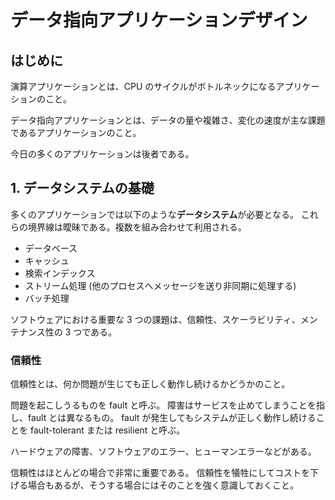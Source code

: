 # データ指向アプリケーションデザイン

## はじめに

演算アプリケーションとは、CPU のサイクルがボトルネックになるアプリケーションのこと。

データ指向アプリケーションとは、データの量や複雑さ、変化の速度が主な課題であるアプリケーションのこと。

今日の多くのアプリケーションは後者である。

## 1. データシステムの基礎

多くのアプリケーションでは以下のような**データシステム**が必要となる。
これらの境界線は曖昧である。複数を組み合わせて利用される。

- データベース
- キャッシュ
- 検索インデックス
- ストリーム処理 (他のプロセスへメッセージを送り非同期に処理する)
- バッチ処理

ソフトウェアにおける重要な 3 つの課題は、信頼性、スケーラビリティ、メンテナンス性の 3 つである。

### 信頼性

信頼性とは、何か問題が生じても正しく動作し続けるかどうかのこと。

問題を起こしうるものを fault と呼ぶ。
障害はサービスを止めてしまうことを指し、fault とは異なるもの。
fault が発生してもシステムが正しく動作し続けることを fault-tolerant または resilient と呼ぶ。

ハードウェアの障害、ソフトウェアのエラー、ヒューマンエラーなどがある。

信頼性はほとんどの場合で非常に重要である。
信頼性を犠牲にしてコストを下げる場合もあるが、そうする場合にはそのことを強く意識しておくこと。
